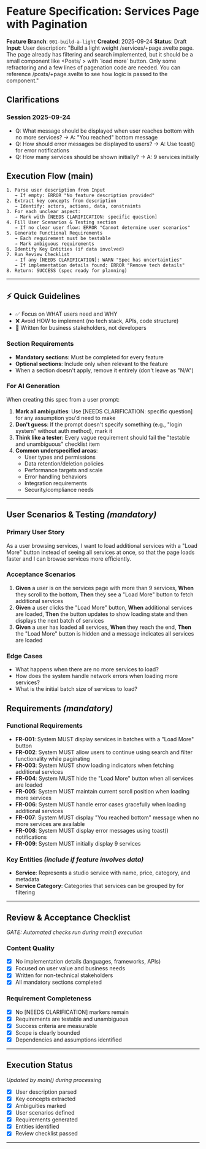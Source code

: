 # Feature Specification: Services Page with Pagination

**Feature Branch**: `001-build-a-light`
**Created**: 2025-09-24
**Status**: Draft
**Input**: User description: "Build a light weight /services/+page.svelte page. The page already has filtering and search implemented, but it should be a small component like <Posts/ > with \`load more\` button. Only some refractoring and a few lines of pagenation code are needed. You can reference /posts/+page.svelte to see how logic is passed to the component."

## Clarifications

### Session 2025-09-24

- Q: What message should be displayed when user reaches bottom with no more services? → A: "You reached" bottom message
- Q: How should error messages be displayed to users? → A: Use toast() for error notifications
- Q: How many services should be shown initially? → A: 9 services initially

## Execution Flow (main)

```
1. Parse user description from Input
   → If empty: ERROR "No feature description provided"
2. Extract key concepts from description
   → Identify: actors, actions, data, constraints
3. For each unclear aspect:
   → Mark with [NEEDS CLARIFICATION: specific question]
4. Fill User Scenarios & Testing section
   → If no clear user flow: ERROR "Cannot determine user scenarios"
5. Generate Functional Requirements
   → Each requirement must be testable
   → Mark ambiguous requirements
6. Identify Key Entities (if data involved)
7. Run Review Checklist
   → If any [NEEDS CLARIFICATION]: WARN "Spec has uncertainties"
   → If implementation details found: ERROR "Remove tech details"
8. Return: SUCCESS (spec ready for planning)
```

---

## ⚡ Quick Guidelines

- ✅ Focus on WHAT users need and WHY
- ❌ Avoid HOW to implement (no tech stack, APIs, code structure)
- 👥 Written for business stakeholders, not developers

### Section Requirements

- **Mandatory sections**: Must be completed for every feature
- **Optional sections**: Include only when relevant to the feature
- When a section doesn't apply, remove it entirely (don't leave as "N/A")

### For AI Generation

When creating this spec from a user prompt:

1. **Mark all ambiguities**: Use [NEEDS CLARIFICATION: specific question] for any assumption you'd need to make
2. **Don't guess**: If the prompt doesn't specify something (e.g., "login system" without auth method), mark it
3. **Think like a tester**: Every vague requirement should fail the "testable and unambiguous" checklist item
4. **Common underspecified areas**:
   - User types and permissions
   - Data retention/deletion policies
   - Performance targets and scale
   - Error handling behaviors
   - Integration requirements
   - Security/compliance needs

---

## User Scenarios & Testing _(mandatory)_

### Primary User Story

As a user browsing services, I want to load additional services with a "Load More" button instead of seeing all services at once, so that the page loads faster and I can browse services more efficiently.

### Acceptance Scenarios

1. **Given** a user is on the services page with more than 9 services, **When** they scroll to the bottom, **Then** they see a "Load More" button to fetch additional services
2. **Given** a user clicks the "Load More" button, **When** additional services are loaded, **Then** the button updates to show loading state and then displays the next batch of services
3. **Given** a user has loaded all services, **When** they reach the end, **Then** the "Load More" button is hidden and a message indicates all services are loaded

### Edge Cases

- What happens when there are no more services to load?
- How does the system handle network errors when loading more services?
- What is the initial batch size of services to load?

## Requirements _(mandatory)_

### Functional Requirements

- **FR-001**: System MUST display services in batches with a "Load More" button
- **FR-002**: System MUST allow users to continue using search and filter functionality while paginating
- **FR-003**: System MUST show loading indicators when fetching additional services
- **FR-004**: System MUST hide the "Load More" button when all services are loaded
- **FR-005**: System MUST maintain current scroll position when loading more services
- **FR-006**: System MUST handle error cases gracefully when loading additional services
- **FR-007**: System MUST display "You reached bottom" message when no more services are available
- **FR-008**: System MUST display error messages using toast() notifications
- **FR-009**: System MUST initially display 9 services

### Key Entities _(include if feature involves data)_

- **Service**: Represents a studio service with name, price, category, and metadata
- **Service Category**: Categories that services can be grouped by for filtering

---

## Review & Acceptance Checklist

_GATE: Automated checks run during main() execution_

### Content Quality

- [x] No implementation details (languages, frameworks, APIs)
- [x] Focused on user value and business needs
- [x] Written for non-technical stakeholders
- [x] All mandatory sections completed

### Requirement Completeness

- [x] No [NEEDS CLARIFICATION] markers remain
- [x] Requirements are testable and unambiguous
- [x] Success criteria are measurable
- [x] Scope is clearly bounded
- [x] Dependencies and assumptions identified

---

## Execution Status

_Updated by main() during processing_

- [x] User description parsed
- [x] Key concepts extracted
- [x] Ambiguities marked
- [x] User scenarios defined
- [x] Requirements generated
- [x] Entities identified
- [x] Review checklist passed

---
